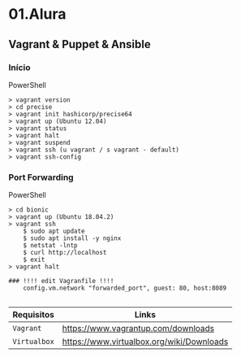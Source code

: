 # 01.Alura
## Vagrant & Puppet & Ansible
### Início

PowerShell
```
> vagrant version
> cd precise
> vagrant init hashicorp/precise64 
> vagrant up (Ubuntu 12.04)
> vagrant status
> vagrant halt
> vagrant suspend
> vagrant ssh (u vagrant / s vagrant - default)
> vagrant ssh-config
```

### Port Forwarding

PowerShell
```
> cd bionic
> vagrant up (Ubuntu 18.04.2)
> vagrant ssh
    $ sudo apt update
    $ sudo apt install -y nginx
    $ netstat -lntp
    $ curl http://localhost
    $ exit
> vagrant halt

### !!!! edit Vagranfile !!!!
    config.vm.network "forwarded_port", guest: 80, host:8089


```


|Requisitos      |Links|
|-------------|-----------|
|`Vagrant`| https://www.vagrantup.com/downloads
|`Virtualbox`| https://www.virtualbox.org/wiki/Downloads
